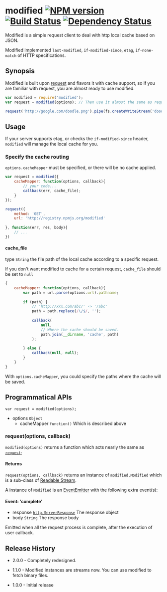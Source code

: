 # modified [![NPM version](https://badge.fury.io/js/modified.png)](http://badge.fury.io/js/modified) [![Build Status](https://travis-ci.org/kaelzhang/node-modified.png?branch=master)](https://travis-ci.org/kaelzhang/node-modified) [![Dependency Status](https://gemnasium.com/kaelzhang/node-modified.png)](https://gemnasium.com/kaelzhang/node-modified)

Modified is a simple request client to deal with http local cache based on JSON. 

Modified implemented `last-modified`, `if-modified-since`, `etag`, `if-none-match` of HTTP specifications.
	
## Synopsis

Modified is built upon [request](https://npmjs.org/package/request) and flavors it with cache support, so if you are familiar with request, you are almost ready to use modified.

```js
var modified = require('modified');
var request = modified(options); // Then use it almost the same as request

request('http://google.com/doodle.png').pipe(fs.createWriteStream('doodle.png'));
```

## Usage

If your server supports etag, or checks the `if-modified-since` header, `modified` will manage the local cache for you.

### Specify the cache routing

`options.cacheMapper` must be specified, or there will be no cache applied.

```js
var request = modified({
	cacheMapper: function(options, callback){
		// your code...
		callback(err, cache_file);
	}
});

request({
	method: 'GET',
	url: 'http://registry.npmjs.org/modified'
	
}, function(err, res, body){
	// ...
})
```

#### cache_file

type `String` the file path of the local cache according to a specific request.

If you don't want modified to cache for a certain request, `cache_file` should be set to `null`

```js
{
	cacheMapper: function(options, callback){
		var path = url.parse(options.url).pathname;
		
		if (path) {
			// 'http://xxx.com/abc/' -> '/abc'
			path = path.replace(/\/$/, '');
			
			callback(
				null, 
				// Where the cache should be saved.
				path.join(__dirname, 'cache', path)
			);
		
		} else {
			callback(null, null);
		}
	}
}
```

With `options.cacheMapper`, you could specify the paths where the cache will be saved.


## Programmatical APIs

```
var request = modified(options);
```

- options `Object`
	- cacheMapper `function()` Which is described above

### request(options, callback)

`modified(options)` returns a function which acts nearly the same as [`request`](https://npmjs.org/package/request);

#### Returns

`request(options, callback)` returns an instance of `modified.Modified` which is a sub-class of [Readable Stream](http://nodejs.org/api/stream.html#stream_class_stream_readable). 

A instance of `Modified` is an [EventEmitter](http://nodejs.org/api/events.html#events_class_events_eventemitter) with the following extra event(s):


#### Event: 'complete'

- response [`http.ServerResponse`](http://nodejs.org/api/http.html#http_class_http_serverresponse) The response object
- body `String` The response body

Emitted when all the request process is complete, after the execution of user callback.


## Release History

* 2.0.0 - Completely redesigned.

* 1.1.0 - Modified instances are streams now. You can use modified to fetch binary files.

* 1.0.0 - Initial release





